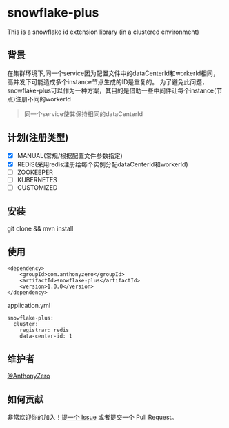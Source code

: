 # snowflake-plus

This is a snowflake id extension library (in a clustered environment)

## 背景

在集群环境下,同一个service因为配置文件中的dataCenterId和workerId相同，高并发下可能造成多个instance节点生成的ID是重复的。 为了避免此问题，snowflake-plus可以作为一种方案，其目的是借助一些中间件让每个instance(节点)注册不同的workerId

> 同一个service使其保持相同的dataCenterId

## 计划(注册类型)
- [X] MANUAL(常规/根据配置文件参数指定)
- [X] REDIS(采用redis注册给每个实例分配dataCenterId和workerId)
- [ ] ZOOKEEPER
- [ ] KUBERNETES
- [ ] CUSTOMIZED

## 安装

git clone && mvn install

## 使用

```
<dependency>
    <groupId>com.anthonyzero</groupId>
    <artifactId>snowflake-plus</artifactId>
    <version>1.0.0</version>
</dependency>
```

application.yml
```
snowflake-plus:
  cluster:
    registrar: redis
    data-center-id: 1
```

## 维护者

[@AnthonyZero](https://github.com/AnthonyZero)

## 如何贡献

非常欢迎你的加入！[提一个 Issue](https://github.com/AnthonyZero/snowflake-plus/issues/new) 或者提交一个 Pull Request。
